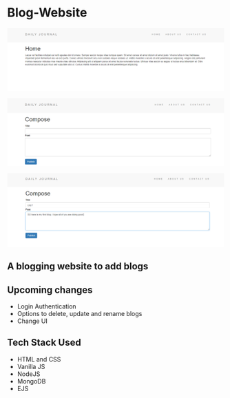 # Blog-Website

![Home page](https://github.com/Mi-kio/Blog-Website/blob/main/blog1.PNG)

![Compose Blog](https://github.com/Mi-kio/Blog-Website/blob/main/blog2.PNG)

![](https://github.com/Mi-kio/Blog-Website/blob/main/blog3.PNG)


## A blogging website to add blogs

## Upcoming changes
- Login Authentication
- Options to delete, update and rename blogs
- Change UI

## Tech Stack Used

- HTML and CSS
- Vanilla JS
- NodeJS
- MongoDB
- EJS


